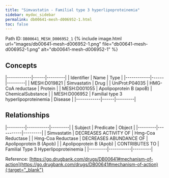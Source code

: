 ```yaml
---
title: "Simvastatin - Familial type 3 hyperlipoproteinemia"
sidebar: mydoc_sidebar
permalink: db00641-mesh-d006952-1.html
toc: false 
---
```



Path ID: `DB00641_MESH_D006952_1`
{% include image.html url="images/db00641-mesh-d006952-1.png" file="db00641-mesh-d006952-1.png" alt="db00641-mesh-d006952-1" %}

## Concepts

|------------|------|---------|
| Identifier | Name | Type    |
|------------|------|---------|
| MESH:D019821 | Simvastatin | Drug |
| UniProt:P04035 | HMG-CoA reductase | Protein |
| MESH:D001055 | Apolipoprotein B (apoB) | ChemicalSubstance |
| MESH:D006952 | Familial type 3 hyperlipoproteinemia | Disease |
|------------|------|---------|

## Relationships

|---------|-----------|---------|
| Subject | Predicate | Object  |
|---------|-----------|---------|
| Simvastatin | DECREASES ACTIVITY OF | Hmg-Coa Reductase |
| Hmg-Coa Reductase | DECREASES ABUNDANCE OF | Apolipoprotein B (Apob) |
| Apolipoprotein B (Apob) | CONTRIBUTES TO | Familial Type 3 Hyperlipoproteinemia |
|---------|-----------|---------|

Reference: [https://go.drugbank.com/drugs/DB00641#mechanism-of-action](https://go.drugbank.com/drugs/DB00641#mechanism-of-action){:target="_blank"}